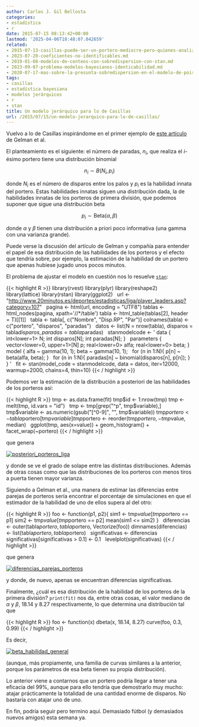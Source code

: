 ```yaml
---
author: Carlos J. Gil Bellosta
categories:
- estadística
- r
date: 2015-07-15 08:13:42+00:00
lastmod: '2025-04-06T18:48:07.042659'
related:
- 2015-07-13-casillas-puede-ser-un-portero-mediocre-pero-quienes-analizan-sus-numeros-lo-son-aun-mas.md
- 2023-07-20-coeficientes-no-identificables.md
- 2019-01-08-modelos-de-conteos-con-sobredispersion-con-stan.md
- 2023-09-07-problema-modelos-bayesianos-identicabilidad.md
- 2020-07-17-mas-sobre-la-presunta-sobredispersion-en-el-modelo-de-poisson.md
tags:
- casillas
- estadística bayesiana
- modelos jerárquicos
- r
- stan
title: Un modelo jerárquico para lo de Casillas
url: /2015/07/15/un-modelo-jerarquico-para-lo-de-casillas/
---
```


Vuelvo a lo de Casillas inspirándome en el primer ejemplo de [este artículo](http://www.stat.columbia.edu/~gelman/research/published/multiple2f.pdf) de Gelman et al.

El planteamiento es el siguiente: el número de paradas, $n_i$, que realiza el $i$-ésimo portero tiene una distribución binomial

$$ n_i \sim B(N_i, p_i)$$

donde $N_i$ es el número de disparos entre los palos y $p_i$ es la habilidad innata del portero. Estas habilidades innatas siguen una distribución dada, la de habilidades innatas de los porteros de primera división, que podemos suponer que sigue una distribución beta

$$ p_i \sim \text{Beta}(\alpha, \beta)$$

donde $\alpha$ y $\beta$ tienen una distribución a priori poco informativa (una gamma con una varianza grande).

Puede verse la discusión del artículo de Gelman y compañía para entender el papel de esa distribución de las habilidades de los porteros y el efecto que tendría sobre, por ejemplo, la estimación de la habilidad de un portero que apenas hubiese jugado unos pocos minutos.

El problema de ajustar el modelo en cuestión nos lo resuelve [`stan`](http://mc-stan.org/):

{{< highlight R >}}
library(rvest)
library(plyr)
library(reshape2)
library(lattice)
library(rstan)
library(ggplot2)
 
url <- "http://www.20minutos.es/deportes/estadisticas/liga/player_leaders.asp?category=107"
 
pagina <- html(url, encoding = "UTF8")
tablas <- html_nodes(pagina, xpath='//*/table')
tabla <- html_table(tablas[2], header = T)[[1]]
 
tabla <- tabla[, c("Nombre", "Disp.RP", "Par")]
colnames(tabla) <- c("portero", "disparos", "paradas")
 
datos <- list(N = nrow(tabla),
              disparos = tabla$disparos,
              paradas = tabla$paradas)
 
stanmodelcode <- '
data {
  int<lower=1> N;
  int disparos[N];
  int paradas[N];
}
 
parameters {
  vector<lower=0, upper=1>[N] p;
  real<lower=0> alfa;
  real<lower=0> beta;
}
 
model {
  alfa ~ gamma(10, 1);
  beta ~ gamma(10, 1);
 
  for (n in 1:N){
    p[n] ~ beta(alfa, beta);
  }
 
  for (n in 1:N){
    paradas[n] ~ binomial(disparos[n], p[n]);
  }
}
'
 
fit <- stan(model_code = stanmodelcode,
            data = datos,
            iter=12000, warmup=2000,
            chains=4, thin=10)
{{< / highlight >}}

Podemos ver la estimación de la distribución a posteriori de las habilidades de los porteros así:

{{< highlight R >}}
tmp <- as.data.frame(fit)
tmp$id <- 1:nrow(tmp)
tmp <- melt(tmp, id.vars = "id")
 
tmp <- tmp[grep("^p", tmp$variable),]
tmp$variable <- as.numeric(gsub("[^0-9]", "",
  tmp$variable))
tmp$portero <- tabla$portero[tmp$variable]
tmp$portero <- reorder(tmp$portero,
  -tmp$value, median)
 
ggplot(tmp, aes(x=value)) +
  geom_histogram() +
  facet_wrap(~portero)
{{< / highlight >}}

que genera

[![posteriori_porteros_liga](/wp-uploads/2015/07/posteriori_porteros_liga.png#center)
](/wp-uploads/2015/07/posteriori_porteros_liga.png#center)

y donde se ve el grado de solape entre las distintas distribuciones. Además de otras cosas como que las distribuciones de los porteros con menos tiros a puerta tienen mayor varianza.

Siguiendo a Gelman et al., una manera de estimar las diferencias entre parejas de porteros sería encontrar el porcentaje de simulaciones en que el estimador de la habilidad de uno de ellos supera al del otro:

{{< highlight R >}}
foo <- function(p1, p2){
  sim1  <- tmp$value[tmp$portero == p1]
  sim2  <- tmp$value[tmp$portero == p2]
  mean(sim1 <= sim2)
}
 
diferencias <- outer(tabla$portero,
  tabla$portero, Vectorize(foo))
dimnames(diferencias) <- list(tabla$portero, tabla$portero)
 
significativas <- diferencias
significativas[significativas > 0.1] <- 0.1
 
levelplot(significativas)
{{< / highlight >}}

que genera

[![diferencias_parejas_porteros](/wp-uploads/2015/07/diferencias_parejas_porteros.png#center)
](/wp-uploads/2015/07/diferencias_parejas_porteros.png#center)

y donde, de nuevo, apenas se encuentran diferencias significativas.

Finalmente, ¿cuál es esa distribución de la habilidad de los porteros de la primera división? `print(fit)` nos da, entre otras cosas, el valor mediano de $\alpha$ y $\beta$, 18.14 y 8.27 respectivamente, lo que determina una distribución tal que

{{< highlight R >}}
foo <- function(x) dbeta(x, 18.14, 8.27)
curve(foo, 0.3, 0.99)
{{< / highlight >}}

Es decir,

[![beta_habilidad_general](/wp-uploads/2015/07/beta_habilidad_general.png#center)
](/wp-uploads/2015/07/beta_habilidad_general.png#center)

(aunque, más propiamente, una familia de curvas similares a la anterior, porque los parámetros de esa beta tienen su propia distribución).

Lo anterior viene a contarnos que un portero podría llegar a tener una eficacia del 99%, aunque para ello tendría que demostrarlo muy mucho: atajar prácticamente la totalidad de una cantidad enorme de disparos. No bastaría con atajar uno de uno.

En fin, podría seguir pero termino aquí. Demasiado fútbol (y demasiados nuevos amigos) esta semana ya.